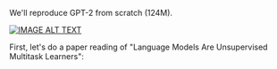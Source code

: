 
We'll reproduce GPT-2 from scratch (124M).

[![IMAGE ALT TEXT](https://youtu.be/l8pRSuU81PU?si=_J0WUWRIduX_9Gan)](https://youtu.be/l8pRSuU81PU?si=_J0WUWRIduX_9Gan)


First, let's do a paper reading of "Language Models Are Unsupervised Multitask Learners":
